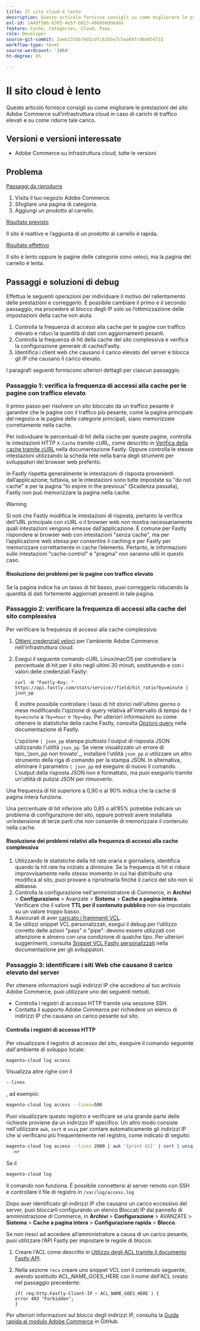 ```yaml
---
title: Il sito cloud è lento
description: Questo articolo fornisce consigli su come migliorare le prestazioni del sito Adobe Commerce sull’infrastruttura cloud in caso di carichi di traffico elevati e su come ridurre tale carico.
exl-id: 144df36b-6305-4e57-b813-46bbb0ddedda
feature: Cache, Categories, Cloud, Paas
role: Developer
source-git-commit: 2aeb2355b74d1cdfc62b5e7c5aa04fcd0a654733
workflow-type: tm+mt
source-wordcount: '1064'
ht-degree: 0%

---
```


# Il sito cloud è lento

Questo articolo fornisce consigli su come migliorare le prestazioni del sito Adobe Commerce sull’infrastruttura cloud in caso di carichi di traffico elevati e su come ridurre tale carico.

## Versioni e versioni interessate

* Adobe Commerce su infrastruttura cloud, tutte le versioni

## Problema

<u>Passaggi da riprodurre</u>

1. Visita il tuo negozio Adobe Commerce.
1. Sfogliare una pagina di categoria.
1. Aggiungi un prodotto al carrello.

<u>Risultato previsto</u>

Il sito è reattivo e l’aggiunta di un prodotto al carrello è rapida.

<u>Risultato effettivo</u>

Il sito è lento oppure le pagine delle categorie sono veloci, ma la pagina del carrello è lenta.

## Passaggi e soluzioni di debug

Effettua le seguenti operazioni per individuare il motivo del rallentamento delle prestazioni e correggerlo. È possibile cambiare il primo e il secondo passaggio, ma procedere al blocco degli IP solo se l’ottimizzazione delle impostazioni della cache non aiuta.

1. Controlla la frequenza di accessi alla cache per le pagine con traffico elevato e riduci la quantità di dati con aggiornamenti pesanti.
1. Controlla la frequenza di hit della cache del sito complessiva e verifica la configurazione generale di cache/Fastly.
1. Identifica i client web che causano il carico elevato del server e blocca gli IP che causano il carico elevato.

I paragrafi seguenti forniscono ulteriori dettagli per ciascun passaggio.

### Passaggio 1: verifica la frequenza di accessi alla cache per le pagine con traffico elevato

Il primo passo per risolvere un sito bloccato da un traffico pesante è garantire che le pagine con il traffico più pesante, come la pagina principale del negozio e le pagine delle categorie principali, siano memorizzate correttamente nella cache.

Per individuare le percentuali di hit della cache per queste pagine, controlla le intestazioni HTTP `X-Cache` tramite cURL, come descritto in [Verifica della cache tramite cURL](https://docs.fastly.com/guides/debugging/checking-cache#using-curl) nella documentazione Fastly. Oppure controlla le stesse intestazioni utilizzando la scheda rete nella barra degli strumenti per sviluppatori del browser web preferito.

In Fastly rispetta generalmente le intestazioni di risposta provenienti dall’applicazione; tuttavia, se le intestazioni sono tutte impostate su &quot;do not cache&quot; e per la pagina &quot;to expire in the previous&quot; (Scadenza passata), Fastly non può memorizzare la pagina nella cache.

>[!WARNING]
>
>Si noti che Fastly modifica le intestazioni di risposta, pertanto la verifica dell’URL principale con cURL o il browser web non mostra necessariamente quali intestazioni vengono emesse dall’applicazione. È comune per Fastly rispondere ai browser web con intestazioni &quot;senza cache&quot;, ma per l’applicazione web stessa per consentire il caching e per Fastly per memorizzare correttamente in cache l’elemento. Pertanto, le informazioni sulle intestazioni &quot;cache-control&quot; e &quot;pragma&quot; non saranno utili in questo caso.

#### Risoluzione dei problemi per le pagine con traffico elevato

Se la pagina indice ha un tasso di hit basso, puoi correggerlo riducendo la quantità di dati fortemente aggiornati presenti in tale pagina.

### Passaggio 2: verificare la frequenza di accessi alla cache del sito complessiva

Per verificare la frequenza di accessi alla cache complessiva:

1. [Ottieni credenziali veloci](https://experienceleague.adobe.com/it/docs/commerce-cloud-service/user-guide/cdn/setup-fastly/fastly-configuration) per l&#39;ambiente Adobe Commerce nell&#39;infrastruttura cloud.
1. Esegui il seguente comando cURL Linux/macOS per controllare la percentuale di hit per il sito negli ultimi 30 minuti, sostituendo e con i valori delle credenziali Fastly:

   `curl -H "Fastly-Key: " https://api.fastly.com/stats/service//field/hit_ratio?by=minute | json_pp`

   È inoltre possibile controllare i tassi di hit storici nell&#39;ultimo giorno o mese modificando l&#39;opzione di query relativa all&#39;intervallo di tempo da `?by=minute` a `?by=hour` o `?by=day`. Per ulteriori informazioni su come ottenere le statistiche della cache Fastly, consulta [Opzioni query](https://docs.fastly.com/api/stats#Query) nella documentazione di Fastly.

   L&#39;opzione `| json_pp` stampa piuttosto l&#39;output di risposta JSON utilizzando l&#39;utilità `json_pp`. Se viene visualizzato un errore di tipo_&#39;json\_pp non trovato&#39;_, installare l&#39;utilità `json_pp` o utilizzare un altro strumento della riga di comando per la stampa JSON. In alternativa, eliminare il parametro `| json_pp` ed eseguire di nuovo il comando. L’output della risposta JSON non è formattato, ma puoi eseguirlo tramite un’utilità di pulizia JSON per rimuoverlo.

Una frequenza di hit superiore a 0,90 o al 90% indica che la cache di pagina intera funziona.

Una percentuale di hit inferiore allo 0,85 o all’85% potrebbe indicare un problema di configurazione del sito, oppure potresti avere installata un’estensione di terze parti che non consente di memorizzare il contenuto nella cache.

#### Risoluzione dei problemi relativi alla frequenza di accessi alla cache complessiva

1. Utilizzando le statistiche della hit rate oraria e giornaliera, identifica quando la hit rate ha iniziato a diminuire. Se la frequenza di hit si riduce improvvisamente nello stesso momento in cui hai distribuito una modifica al sito, puoi provare a ripristinarla finché il carico del sito non si abbassa.
1. Controlla la configurazione nell&#39;amministratore di Commerce, in **Archivi** > **Configurazione** > Avanzate > **Sistema** > **Cache a pagina intera**. Verificare che il valore **TTL per il contenuto pubblico** non sia impostato su un valore troppo basso.
1. Assicurati di aver [caricato i frammenti VCL](https://experienceleague.adobe.com/it/docs/commerce-cloud-service/user-guide/cdn/setup-fastly/fastly-configuration#upload-vcl-snippets).
1. Se utilizzi snippet VCL personalizzati, esegui il debug per l’utilizzo corretto delle azioni &quot;pass&quot; o &quot;pipe&quot;: devono essere utilizzati con attenzione e almeno con una condizione di qualche tipo. Per ulteriori suggerimenti, consulta [Snippet VCL Fastly personalizzati](https://experienceleague.adobe.com/it/docs/commerce-cloud-service/user-guide/cdn/custom-vcl-snippets/fastly-vcl-custom-snippets) nella documentazione per gli sviluppatori.

### Passaggio 3: identificare i siti Web che causano il carico elevato del server

Per ottenere informazioni sugli indirizzi IP che accedono al tuo archivio Adobe Commerce, puoi utilizzare uno dei seguenti metodi.

* Controlla i registri di accesso HTTP tramite una sessione SSH.
* Contatta il supporto Adobe Commerce per richiedere un elenco di indirizzi IP che causano un carico pesante sul sito.

#### Controlla i registri di accesso HTTP

Per visualizzare il registro di accesso del sito, eseguire il comando seguente dall&#39;ambiente di sviluppo locale:

```bash
magento-cloud log access
```

Visualizza altre righe con il

```bash
--lines
```

, ad esempio:

```bash
magento-cloud log access --lines=500
```

Puoi visualizzare questo registro e verificare se una grande parte delle richieste proviene da un indirizzo IP specifico. Un altro modo consiste nell&#39;utilizzare `awk`, `sort` e `uniq` per contare automaticamente gli indirizzi IP che si verificano più frequentemente nel registro, come indicato di seguito:

```bash
magento-cloud log access --lines 2000 | awk '{print $1}' | sort | uniq -c | sort
  -nr
```

Se il

```bash
magento-cloud log
```

Il comando non funziona. È possibile connettersi al server remoto con SSH e controllare il file di registro in `/var/log/access.log`

Dopo aver identificato gli indirizzi IP che causano un carico eccessivo del server, puoi bloccarli configurando un elenco Bloccati IP dal pannello di amministrazione di Commerce, in **Archivi** > **Configurazione** > AVANZATE > **Sistema** > **Cache a pagina intera** > **Configurazione rapida** > **Blocco**.

Se non riesci ad accedere all’amministratore a causa di un carico pesante, puoi utilizzare l’API Fastly per impostare le regole di blocco:

1. Creare l&#39;ACL come descritto in [Utilizzo degli ACL tramite il documento Fastly API](https://docs.fastly.com/guides/access-control-lists/working-with-acls-using-the-api).
1. Nella sezione `recv` creare uno snippet VCL con il contenuto seguente, avendo sostituito ACL\_NAME\_GOES\_HERE con il nome dell&#39;ACL creato nel passaggio precedente:

   ```
   if( req.http.Fastly-Client-IP ~ ACL_NAME_GOES_HERE ) {
   error 403 "Forbidden";
   }
   ```

Per ulteriori informazioni sul blocco degli indirizzi IP, consulta la [Guida rapida al modulo Adobe Commerce](https://github.com/fastly/fastly-magento2/blob/master/Documentation/Guides/BLOCKING.md) in GitHub.
